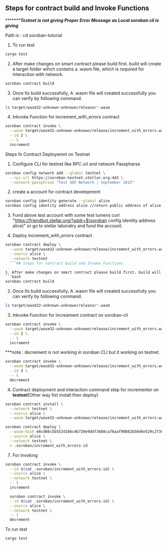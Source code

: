 ## Steps for contract build and Invoke Functions


**************Testnet is not giving Proper Error Message as Local soroban cli is giving*******


Path  is :  cd soroban-tutorial

1. To run test
```bash
cargo test
```

2. After make changes on smart contract please build first. build will create a target folder wihch contains a .wasm file, which is required for interaction with network.
```bash
soroban contract build
```
3. Once Its build successfully, A .wasm file will created successfully you can verify by following command.
```bash
ls target/wasm32-unknown-unknown/release/*.wasm
```
4. Inkvoke Function for increment_with_errors contract
```bash
soroban contract invoke \
  --wasm target/wasm32-unknown-unknown/release/increment_with_errors.wasm \
  --id 2 \
  -- \
  increment
```

Steps fo Contract Deployemnt on Testnet

1. Configure CLI for testnet like RPC url and network Passpharse
```bash
soroban config network add --global testnet \
  --rpc-url https://soroban-testnet.stellar.org:443 \
  --network-passphrase "Test SDF Network ; September 2015"
```
2. create a account for contract development 
```bash
soroban config identity generate --global alice
soroban config identity address alice //return public address of alice
```
3. Fund above test account with some test lumens
 curl "https://friendbot.stellar.org/?addr=$(soroban config identity address alice)"
 or go to stellar laboratry  and fund the account.

4. Deploy increment_with_errors contract
```bash
soroban contract deploy \
  --wasm target/wasm32-unknown-unknown/release/increment_with_errors.wasm \
  --source alice \
  --network testnet
  ```## Steps for contract build and Invoke Functions

1. After make changes on smart contract please build first. build will create a target folder wihch contains a .wasm file, which is required for interaction with network.
```bash
soroban contract build
```
2. Once Its build successfully, A .wasm file will created successfully you can verify by following command.
```bash
ls target/wasm32-unknown-unknown/release/*.wasm
```

3. Inkvoke Function for increament contract on soroban-cli
```bash
soroban contract invoke \
  --wasm target/wasm32-unknown-unknown/release/increment_with_errors.wasm \
  --id 2 \
  -- \
  increment
```
***note : decrement is not working in soroban CLI but it working on testnet.
```bash
soroban contract invoke \
  --wasm target/wasm32-unknown-unknown/release/increment_with_errors.wasm \
  --id 3 \
  -- \
  decrement
```

4. Contract deployment and interaction command step for incrementor on <b>testnet</b>(Other way fist install then deploy)
```bash 
soroban contract install \
  --network testnet \
  --source alice \
  --wasm target/wasm32-unknown-unknown/release/increment_with_errors.wasm
```
```bash
soroban contract deploy \
  --wasm-hash e8cd66c5b552d166c4b720e9d4f3688ca76aaf90882b56d6e529c27304d0c073 \
  --source alice \
  --network testnet \
  > .soroban/increment_with_errors-id
```
7. For invoking 
```bash
soroban contract invoke \
  --id $(cat .soroban/increment_with_errors-id) \
  --source alice \
  --network testnet \
  -- \
  increment

  soroban contract invoke \
  --id $(cat .soroban/increment_with_errors-id) \
  --source alice \
  --network testnet \
  -- \
  decrement
```

To run test
```bash
cargo test
```


